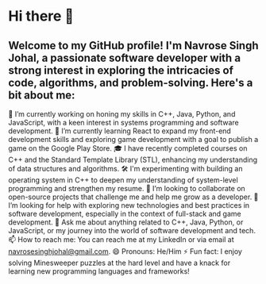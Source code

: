 # Hi there 👋
## Welcome to my GitHub profile! I'm Navrose Singh Johal, a passionate software developer with a strong interest in exploring the intricacies of code, algorithms, and problem-solving. Here's a bit about me:

🔭 I’m currently working on honing my skills in C++, Java, Python, and JavaScript, with a keen interest in systems programming and software development.
🌱 I’m currently learning React to expand my front-end development skills and exploring game development with a goal to publish a game on the Google Play Store.
🎓 I have recently completed courses on C++ and the Standard Template Library (STL), enhancing my understanding of data structures and algorithms.
🛠️ I'm experimenting with building an operating system in C++ to deepen my understanding of system-level programming and strengthen my resume.
👯 I’m looking to collaborate on open-source projects that challenge me and help me grow as a developer.
🤔 I’m looking for help with exploring new technologies and best practices in software development, especially in the context of full-stack and game development.
💬 Ask me about anything related to C++, Java, Python, or JavaScript, or my journey into the world of software development and tech.
📫 How to reach me: You can reach me at my LinkedIn or via email at navrosesinghjohal@gmail.com.
😄 Pronouns: He/Him
⚡ Fun fact: I enjoy solving Minesweeper puzzles at the hard level and have a knack for learning new programming languages and frameworks!
